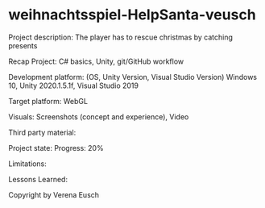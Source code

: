 # weihnachtsspiel-HelpSanta-veusch
Project description: The player has to rescue christmas by catching presents

Recap Project: C# basics, Unity, git/GitHub workflow

Development platform:
(OS, Unity Version, Visual Studio Version) Windows 10, Unity 2020.1.5.1f, Visual Studio 2019

Target platform:
WebGL 

Visuals:
Screenshots (concept and experience), Video

Third party material:


Project state:
Progress: 20%

Limitations:

Lessons Learned:

Copyright by Verena Eusch
